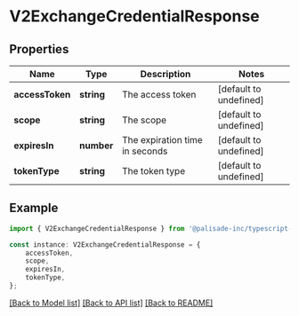 # V2ExchangeCredentialResponse


## Properties

Name | Type | Description | Notes
------------ | ------------- | ------------- | -------------
**accessToken** | **string** | The access token | [default to undefined]
**scope** | **string** | The scope | [default to undefined]
**expiresIn** | **number** | The expiration time in seconds | [default to undefined]
**tokenType** | **string** | The token type | [default to undefined]

## Example

```typescript
import { V2ExchangeCredentialResponse } from '@palisade-inc/typescript-sdk';

const instance: V2ExchangeCredentialResponse = {
    accessToken,
    scope,
    expiresIn,
    tokenType,
};
```

[[Back to Model list]](../README.md#documentation-for-models) [[Back to API list]](../README.md#documentation-for-api-endpoints) [[Back to README]](../README.md)
